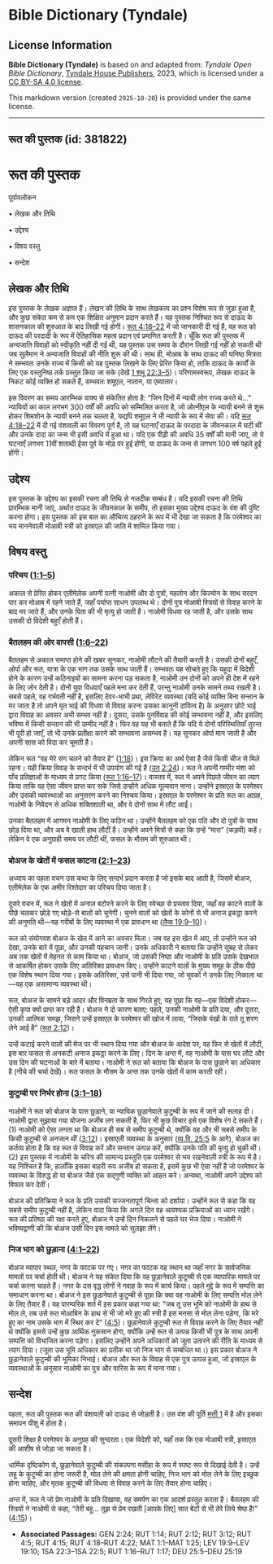 # Bible Dictionary (Tyndale)

## License Information

**Bible Dictionary (Tyndale)** is based on and adapted from: _Tyndale Open Bible Dictionary_, [Tyndale House Publishers](https://tyndaleopenresources.com/), 2023, which is licensed under a [CC BY-SA 4.0 license](https://creativecommons.org/licenses/by-sa/4.0/legalcode.en).

This markdown version (created `2025-10-20`) is provided under the same license.



--------------------------------

## रूत की पुस्तक (id: 381822)

रूत की पुस्तक
=============

पूर्वावलोकन

• लेखक और तिथि

• उद्देश्य

• विषय वस्तु

• सन्देश 

लेखक और तिथि
------------

इस पुस्तक के लेखक अज्ञात हैं। लेखन की तिथि के साथ लेखकत्व का प्रश्न विशेष रूप से जुड़ा हुआ है, और कुछ संकेत कम से कम एक शिक्षित अनुमान प्रदान करते हैं। यह पुस्तक निश्चित रूप से दाऊद के शासनकाल की शुरुआत के बाद लिखी गई होगी। [रूत 4:18–22](https://ref.ly/Ruth4:18-Ruth4:22) में जो जानकारी दी गई है, वह रूत को दाऊद की परदादी के रूप में ऐतिहासिक महत्व प्रदान एवं प्रमाणित करती है। चूँकि रूत की पुस्तक में अन्यजाति विवाहों को स्वीकृति नहीं दी गई थी, यह पुस्तक उस समय के दौरान लिखी गई नहीं हो सकती थी जब सुलैमान ने अन्यजाति विवाहों की नीति शुरू की थी। साथ ही, मोआब के साथ दाऊद की घनिष्ठ मित्रता ने सम्भवतः उनके राज्य में किसी को यह पुस्तक लिखने के लिए प्रेरित किया हो, ताकि दाऊद के कार्यों के लिए एक वस्तुनिष्ठ तर्क प्रस्तुत किया जा सके (देखें [1 शमू 22:3–5](https://ref.ly/1Sam22:3-1Sam22:5))। परिणामस्वरूप, लेखक दाऊद के निकट कोई व्यक्ति हो सकते हैं, सम्भवतः शमूएल, नातान, या एब्यातार।

इस विवरण का समय आरम्भिक वाक्य से संकेतित होता है: "जिन दिनों में न्यायी लोग राज्य करते थे…” न्यायियों का काल लगभग 300 वर्षों की अवधि को सम्मिलित करता है, जो ओत्नीएल के न्यायी बनने से शुरू होकर शिमशोन के न्यायी बनने तक चलता है, यद्यपि शमूएल ने भी न्यायी के रूप में सेवा की। यदि [रूत 4:18–22](https://ref.ly/Ruth4:18-Ruth4:22) में दी गई वंशावली का विवरण पूर्ण है, तो यह घटनाएँ दाऊद के परदादा के जीवनकाल में घटी थीं और उनके दादा का जन्म भी इसी अवधि में हुआ था। यदि एक पीढ़ी की अवधि 35 वर्षों की मानी जाए, तो ये घटनाएँ लगभग 11वीं शताब्दी ईसा पूर्व के मोड़ पर हुई होंगी, या दाऊद के जन्म से लगभग 100 वर्ष पहले हुई होंगी।

उद्देश्य
--------

इस पुस्तक के उद्देश्य का इसकी रचना की तिथि से नज़दीक सम्बंध है। यदि इसकी रचना की तिथि प्रारम्भिक मानी जाए, अर्थात दाऊद के जीवनकाल के समीप, तो इसका मुख्य उद्देश्य दाऊद के वंश की पुष्टि करना होगा। इस पुस्तक को इस बात का औचित्य ठहराने के रूप में भी देखा जा सकता है कि परमेश्वर का भय माननेवाली मोआबी स्त्री को इस्राएल की जाति में शामिल किया गया।

विषय वस्तु
----------

### परिचय ([1:1–5](https://ref.ly/Ruth1:1-Ruth1:5))

अकाल से प्रेरित होकर एलीमेलेक अपनी पत्नी नाओमी और दो पुत्रों, महलोन और किल्योन के साथ यरदन पार कर मोआब में रहने जाते हैं, जहाँ पर्याप्त साधन उपलब्ध थे। दोनों पुत्र मोआबी स्त्रियों से विवाह करने के बाद मर जाते हैं, और उनके पिता की भी मृत्यु हो जाती है। नाओमी विधवा रह जाती है, और उसके साथ उसकी दो विदेशी बहुएँ होती हैं।

### बैतलहम की ओर वापसी ([1:6–22](https://ref.ly/Ruth1:6-Ruth1:22))

बैतलहम से अकाल समाप्त होने की खबर सुनकर, नाओमी लौटने की तैयारी करती है। उसकी दोनों बहुएँ, ओर्पा और रूत, यात्रा के एक भाग तक उसके साथ जाती हैं। सम्भवतः यह सोचते हुए कि यहूदा में विदेशी होने के कारण उन्हें कठिनाइयों का सामना करना पड़ सकता है, नाओमी उन दोनों को अपने ही देश में रहने के लिए जोर देती है। दोनों युवा विधवाएँ पहले मना कर देती हैं, परन्तु नाओमी उनके सामने तथ्य रखती है। सबसे पहले, वह गर्भवती नहीं है, इसलिए देवर\-भाभी प्रथा, लेविरेट व्यवस्था (यदि कोई व्यक्ति बिना सन्तान के मर जाता है तो अपने मृत भाई की विधवा से विवाह करना उसका कानूनी दायित्व है) के अनुसार छोटे भाई द्वारा विवाह का अवसर अभी सम्भव नहीं है। दूसरा, उसके पुनर्विवाह की कोई सम्भावना नहीं है, और इसलिए भविष्य में किसी सन्तान की भी उम्मीद नहीं है। फिर वह यह भी बताते हैं कि यदि ये दोनों परिस्थितियाँ तुरन्त भी पूरी हो जाएँ, तो भी उनके प्रतीक्षा करने की सम्भावना असम्भव है। यह सुनकर ओर्पा मान जाती है और अपनी सास को विदा कर चूमती है।

लेकिन रूत “वह मेरे संग चलने को तैयार है” ([1:18](https://ref.ly/Ruth1:18))। इस क्रिया का अर्थ ऐसा है जैसे किसी चीज से मिले रहना। यही क्रिया विवाह के सन्दर्भ में भी उपयोग की गई है ([उत् 2:24](https://ref.ly/Gen2:24))। रूत ने अपनी गम्भीर मंशा को पाँच प्रतिज्ञाओं के माध्यम से प्रगट किया ([रूत 1:16–17](https://ref.ly/Ruth1:16-Ruth1:17))। वास्तव में, रूत ने अपने पिछले जीवन का त्याग किया ताकि वह ऐसा जीवन प्राप्त कर सके जिसे उन्होंने अधिक मूल्यवान माना। उन्होंने इस्राएल के परमेश्वर और उसकी व्यवस्थाओं का अनुसरण करने का निश्चय किया। इस्राएल के परमेश्वर के प्रति रूत का आग्रह, नाओमी के निवेदन से अधिक शक्तिशाली था, और वे दोनों साथ में लौट आईं।

उनका बैतलहम में आगमन नाओमी के लिए कठिन था। उन्होंने बैतलहम को एक पति और दो पुत्रों के साथ छोड़ दिया था, और अब वे खाली हाथ लौटीं है। उन्होंने अपने मित्रों से कहा कि उन्हें “मारा” (कड़वी) कहें। लेकिन वे एक अनुग्राही समय पर लौटी थीं, फसल के मौसम की शुरुआत थी।

### बोअज के खेतों में फसल काटना ([2:1–23](https://ref.ly/Ruth2:1-Ruth2:23))

अध्याय का पहला वचन उस कथा के लिए सन्दर्भ प्रदान करता है जो इसके बाद आती है, जिसमें बोअज, एलीमेलेक के एक अमीर रिश्तेदार का परिचय दिया जाता है।

दूसरे वचन में, रूत ने खेतों में अनाज़ बटोरने करने के लिए स्वेच्छा से प्रस्ताव दिया, जहाँ वह काटने वालों के पीछे चलकर छोड़े गए थोड़े\-से बालों को चुनेगी। चुनने वालों को खेतों के कोनों से भी अनाज इकट्ठा करने की अनुमति थी—यह गरीबों के लिए व्यवस्था में एक प्रावधान था ([लैव्य 19:9–10](https://ref.ly/Lev19:9-Lev19:10))।

रूत को संयोगवश बोअज के खेत में आने का अवसर मिला। जब वह इस खेत में आए, तो उन्होंने रूत को देखा, उनके बारे में पूछा, और उनकी पहचान जानी। उनके अधिकारी ने बताया कि उन्होंने सुबह से लेकर अब तक खेतों में मेहनत से काम किया था। बोअज, जो उसकी निष्ठा और नाओमी के प्रति उसके देखभाल से आकर्षित होकर उसके लिए अतिरिक्त प्रावधान किए। उन्होंने काटने वालों के मुख्य समूह के ठीक पीछे एक विशेष स्थान दिया गया। इसके अतिरिक्त, उसे पानी भी दिया गया, जो युवकों ने उनके लिए निकाला था—यह एक असामान्य व्यवस्था थी।

रूत, बोअज के सामने बड़े आदर और विनम्रता के साथ गिरते हुए, यह पूछा कि वह—एक विदेशी होकर—ऐसी कृपा क्यों प्राप्त कर रही है। बोअज ने दो कारण बताए: पहले, उनकी नाओमी के प्रति दया, और दूसरा, उनकी आत्मिक समझ, जिसने उन्हें इस्राएल के परमेश्वर की खोज में लाया, “जिसके पंखों के तले तू शरण लेने आई है” ([रूत 2:12](https://ref.ly/Ruth2:12))।

उन्हें कटाई करने वालों की मेज पर भी स्थान दिया गया और बोअज के आदेश पर, वह फिर से खेतों में लौटी, इस बार फसल से अनकटी अनाज इकट्ठा करने के लिए। दिन के अन्त में, वह नाओमी के पास घर लौटे और उस दिन की घटनाओं के बारे में बताया। नाओमी ने रूत को बताया कि बोअज के पास छुड़ाने का अधिकार है (नीचे की चर्चा देखें)। रूत फसल के मौसम के अन्त तक उनके खेतों में काम करती रही।

### कुटुम्बी पर निर्भर होना ([3:1–18](https://ref.ly/Ruth3:1-Ruth3:18))

नाओमी ने रूत को बोअज के पास छुड़ाने, या न्यायिक छुड़ानेवाले कुटुम्बी के रूप में जाने की सलाह दी। नाओमी द्वारा सुझाया गया योजना अजीब लग सकती है, फिर भी कुछ विचार इसे एक विशेष रंग दे सकते हैं। (1\) नाओमी को ऐसा लगता था कि बोअज ही सब से समीप कुटुम्बी थे, क्योंकि वह और भी सबसे समीप के किसी कुटुम्बी से अनजान थीं ([3:12](https://ref.ly/Ruth3:12))। इस्राएली व्यवस्था के अनुसार ([व्य.वि. 25:5](https://ref.ly/Deut25:5-Deut25:19) के आगे), बोअज का कर्तव्य होता है कि वह रूत से विवाह करें और सन्तान उत्पन्न करें, क्योंकि उनके पति की मृत्यु हो चुकी थी। (2\) इस पुस्तक में नाओमी के चरित्र की सामान्य प्रस्तुति एक परमेश्वर से भय रखनेवाली स्त्री के रूप में है। यह निश्चित है कि, हालाँकि इसका बाहरी रूप अजीब हो सकता है, इसमें कुछ भी ऐसा नहीं है जो परमेश्वर के व्यवस्था के विरुद्ध हो या बोअज जैसे एक सद्गुणी व्यक्ति को आहत करे। अन्यथा, नाओमी अपने उद्देश्य को विफल कर देतीं।

बोअज की प्रतिक्रिया ने रूत के प्रति उसकी सज्जनतापूर्ण चिन्ता को दर्शाया। उन्होंने रूत से कहा कि वह सबसे समीप कुटुम्बी नहीं है, लेकिन वादा किया कि अगले दिन वह आवश्यक प्रक्रियाओं का ध्यान रखेंगे। रूत की प्रतिष्ठा की रक्षा करते हुए, बोअज ने उन्हें दिन निकलने से पहले घर भेज दिया। नाओमी ने भविष्यद्वाणी की कि बोअज उसी दिन इस मामले को सुलझा लेंगे।

### निज भाग को छुड़ाना ([4:1–22](https://ref.ly/Ruth4:1-Ruth4:22))

बोअज व्यापार स्थल, नगर के फाटक पर गए। नगर का फाटक वह स्थान था जहाँ नगर के सार्वजनिक मामलों पर चर्चा होती थी। बोअज ने यह संकेत दिया कि वह छुड़ानेवाले कुटुम्बी से एक व्यापारिक मामले पर चर्चा करना चाहते हैं। नगर के दस वृद्ध लोगों ने गवाह के रूप में कार्य किया। पहले मुद्दे के रूप में सम्पत्ति का समाधान करना था। बोअज ने इस छुड़ानेवाले कुटुम्बी से पूछा कि क्या वह नाओमी के लिए सम्पत्ति मोल लेने के लिए तैयार हैं। यह पारम्परिक शर्त में इस प्रकार कहा गया था: "जब तू उस भूमि को नाओमी के हाथ से मोल ले, तब उसे रूत मोआबिन के हाथ से भी जो मरे हुए की स्त्री है इस मनसा से मोल लेना पड़ेगा, कि मरे हुए का नाम उसके भाग में स्थिर कर दे" ([4:5](https://ref.ly/Ruth4:5))। छुड़ानेवाले कुटुम्बी रूत से विवाह करने के लिए तैयार नहीं थे क्योंकि इससे उन्हें कुछ आर्थिक नुकसान होगा, क्योंकि उन्हें रूत से उत्पन्न किसी भी पुत्र के साथ अपनी सम्पत्ति को विभाजित करना पड़ेगा। इसलिए उन्होंने अपने अधिकारों को जूता उतारने की रीति के माध्यम से त्याग दिया। (जूता उस भूमि अधिकार का प्रतीक था जो निज भाग से सम्बंधित था।) इस प्रकार बोअज ने छुड़ानेवाले कुटुम्बी की भूमिका निभाई। बोअज और रूत के विवाह से एक पुत्र उत्पन्न हुआ, जो इस्राएल के व्यवस्थाओं के अनुसार नाओमी का पुत्र और वारिस के रूप में माना गया।

सन्देश
------

पहला, रूत की पुस्तक रूत की वंशावली को दाऊद से जोड़ती है। उस वंश की पूर्ति [मत्ती 1](https://ref.ly/Matt1:1-Matt1:25) में है और इसका समापन यीशु में होता है।

दूसरी शिक्षा है परमेश्वर के अनुग्रह की सुन्दरता। एक विदेशी को, यहाँ तक कि एक मोआबी स्त्री, इस्राएल की आशीष से जोड़ा जा सकता है।

धार्मिक दृष्टिकोण से, छुड़ानेवाले कुटुम्बी की संकल्पना मसीहा के रूप में स्पष्ट रूप से दिखाई देती है। उन्हें लहू के कुटुम्बी का होना जरूरी है, मोल लेने की क्षमता होनी चाहिए, निज भाग को मोल लेने के लिए इच्छुक होना चाहिए, और मृतक कुटुम्बी की विधवा से विवाह करने के लिए तैयार होना चाहिए।

अन्त में, रूत ने जो प्रेम नाओमी के प्रति दिखाया, वह समर्पण का एक आदर्श प्रस्तुत करता है। बैतलहम की स्त्रियों ने नाओमी से कहा, “तेरी बहू… तुझ से प्रेम रखती \[आपके लिए] सात बेटों से भी तेरे लिये श्रेष्ठ है!” ([4:15](https://ref.ly/Ruth4:15))।

* **Associated Passages:** GEN 2:24; RUT 1:14; RUT 2:12; RUT 3:12; RUT 4:5; RUT 4:15; RUT 4:18–RUT 4:22; MAT 1:1–MAT 1:25; LEV 19:9–LEV 19:10; 1SA 22:3–1SA 22:5; RUT 1:16–RUT 1:17; DEU 25:5–DEU 25:19

